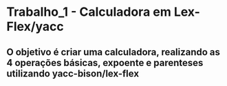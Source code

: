 # Trabalho_1 - Calculadora em Lex-Flex/yacc
## O objetivo é criar uma calculadora, realizando as 4 operações básicas, expoente e parenteses utilizando yacc-bison/lex-flex 

